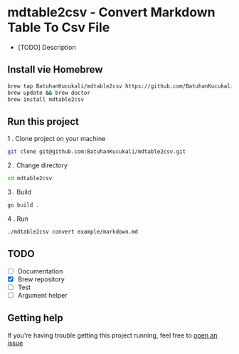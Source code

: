 # mdtable2csv - Convert Markdown Table To Csv File

- [TODO] Description

## Install vie Homebrew
```bash
brew tap BatuhanKucukali/mdtable2csv https://github.com/BatuhanKucukali/homebrew-mdtable2csv
brew update && brew doctor
brew install mdtable2csv
```

## Run this project

1 . Clone project on your machine
```bash
git clone git@github.com:BatuhanKucukali/mdtable2csv.git
```
2 . Change directory
```bash
cd mdtable2csv
```
3 . Build
```bash
go build .
```
4 . Run
```bash
./mdtable2csv convert example/markdown.md
```

## TODO

- [ ] Documentation
- [X] Brew repository
- [ ] Test
- [ ] Argument helper

## Getting help ##

If you're having trouble getting this project running, feel free to [open an issue](https://github.com/BatuhanKucukali/mdtable2csv/issues/new)


